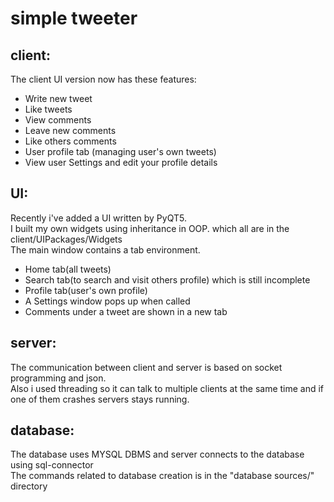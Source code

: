# simple tweeter

## client:
The client UI version now has these features:
* Write new tweet 
* Like tweets
* View comments
* Leave new comments
* Like others comments
* User profile tab (managing user's own tweets)
* View user Settings and edit your profile details


## UI:
Recently i've added a UI written by PyQT5.<br />
I built my own widgets using inheritance in OOP. which all are in the client/UIPackages/Widgets <br />
The main window contains a tab environment. 
* Home tab(all tweets)
* Search tab(to search and visit others profile) which is still incomplete
* Profile tab(user's own profile) 
* A Settings window pops up when called
* Comments under a tweet are shown in a new tab

## server:
The communication between client and server is based on socket programming and json.<br /> 
Also i used threading so it can talk to multiple clients at the same time and if one of them crashes servers stays running. <br /> 

## database:
The database uses MYSQL DBMS and server connects to the database using sql-connector <br /> 
The commands related to database creation is in the "database sources/" directory
